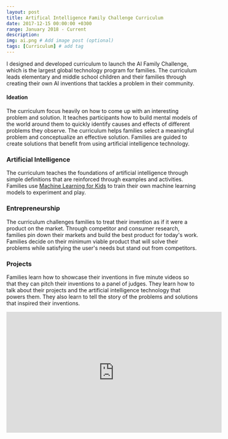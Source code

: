 ```yaml
---
layout: post
title: Artifical Intelligence Family Challenge Curriculum
date: 2017-12-15 00:00:00 +0300
range: January 2018 - Current
description:
img: ai.png # Add image post (optional)
tags: [Curriculum] # add tag
---
```


I designed and developed curriculum to launch the AI Family Challenge, which is the largest global technology program for families. The curriculum leads elementary and middle school children and their families through creating their own AI inventions that tackles a problem in their community.

#### Ideation
The curriculum focus heavily on how to come up with an interesting problem and solution. It teaches participants how to build mental models of the world around them to quickly identify causes and effects of different problems they observe. The curriculum helps families select a meaningful problem and conceptualize an effective solution. Families are guided to create solutions that benefit from using artificial intelligence technology.

### Artificial Intelligence
The curriculum teaches the foundations of artificial intelligence through simple definitions that are reinforced through examples and activities. Families use [Machine Learning for Kids](https://machinelearningforkids.co.uk/) to train their own machine learning models to experiment and play.

### Entrepreneurship
The curriculum challenges families to treat their invention as if it were a product on the market. Through competitor and consumer research, families pin down their markets and build the best product for today's work. Families decide on their minimum viable product that will solve their problems while satisfying the user's needs but stand out from competitors.

### Projects
Families learn how to showcase their inventions in five minute videos so that they can pitch their inventions to a panel of judges. They learn how to talk about their projects and the artificial intelligence technology that powers them. They also learn to tell the story of the problems and solutions that inspired their inventions.

<iframe width="560" height="315" src="https://www.youtube.com/embed/58R80Xk6Hgw" frameborder="0" gesture="media" allow="encrypted-media" allowfullscreen class="center-image"></iframe>